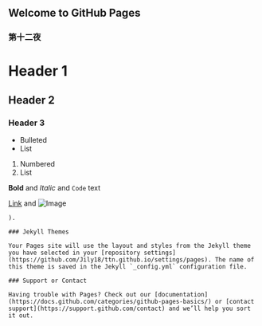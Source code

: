 ## Welcome to GitHub Pages


### 第十二夜



# Header 1
## Header 2
### Header 3

- Bulleted
- List

1. Numbered
2. List

**Bold** and _Italic_ and `Code` text

[Link](url) and ![Image](https://xiaochengxv-tuchuang.oss-cn-beijing.aliyuncs.com/img/undraw_Location_tracking_re_n3ok.png
)
```
).

### Jekyll Themes

Your Pages site will use the layout and styles from the Jekyll theme you have selected in your [repository settings](https://github.com/Jily18/ttn.github.io/settings/pages). The name of this theme is saved in the Jekyll `_config.yml` configuration file.

### Support or Contact

Having trouble with Pages? Check out our [documentation](https://docs.github.com/categories/github-pages-basics/) or [contact support](https://support.github.com/contact) and we’ll help you sort it out.
